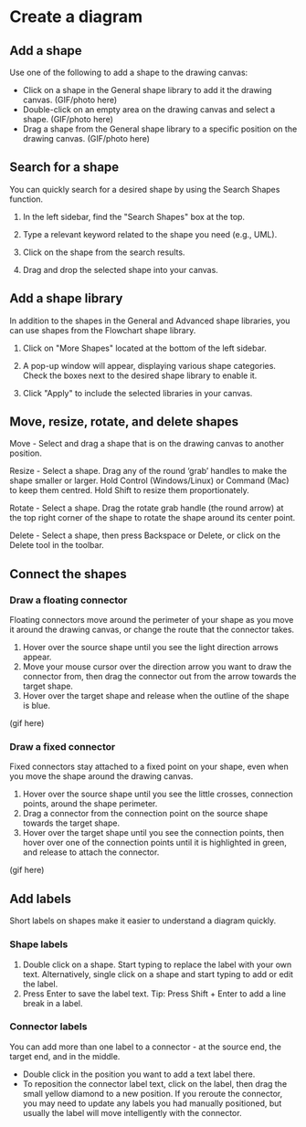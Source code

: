 # Create a diagram

## Add a shape

Use one of the following to add a shape to the drawing canvas:

- Click on a shape in the General shape library to add it the drawing canvas.
(GIF/photo here)
- Double-click on an empty area on the drawing canvas and select a shape.
(GIF/photo here)
- Drag a shape from the General shape library to a specific position on the drawing canvas.
(GIF/photo here)

## Search for a shape

You can quickly search for a desired shape by using the Search Shapes function.

1. In the left sidebar, find the "Search Shapes" box at the top.

2. Type a relevant keyword related to the shape you need (e.g., UML).

3. Click on the shape from the search results.

4. Drag and drop the selected shape into your canvas.

## Add a shape library

In addition to the shapes in the General and Advanced shape libraries, you can use shapes from the Flowchart shape library.

1. Click on "More Shapes" located at the bottom of the left sidebar.

2. A pop-up window will appear, displaying various shape categories. Check the boxes next to the desired shape library to enable it.

3. Click "Apply" to include the selected libraries in your canvas.


## Move, resize, rotate, and delete shapes

Move - Select and drag a shape that is on the drawing canvas to another position.

Resize - Select a shape. Drag any of the round ‘grab’ handles to make the shape smaller or larger. Hold Control (Windows/Linux) or Command (Mac) to keep them centred. Hold Shift to resize them proportionately.

Rotate - Select a shape. Drag the rotate grab handle (the round arrow) at the top right corner of the shape to rotate the shape around its center point.

Delete - Select a shape, then press Backspace or Delete, or click on the Delete tool in the toolbar.

## Connect the shapes

### Draw a floating connector

Floating connectors move around the perimeter of your shape as you move it around the drawing canvas, or change the route that the connector takes.

1. Hover over the source shape until you see the light direction arrows appear.
2. Move your mouse cursor over the direction arrow you want to draw the connector from, then drag the connector out from the arrow towards the target shape.
3. Hover over the target shape and release when the outline of the shape is blue.

(gif here)

### Draw a fixed connector

Fixed connectors stay attached to a fixed point on your shape, even when you move the shape around the drawing canvas.

1. Hover over the source shape until you see the little crosses, connection points, around the shape perimeter.
2. Drag a connector from the connection point on the source shape towards the target shape.
3. Hover over the target shape until you see the connection points, then hover over one of the connection points until it is highlighted in green, and release to attach the connector.

(gif here)

## Add labels

Short labels on shapes make it easier to understand a diagram quickly.

### Shape labels

1. Double click on a shape. Start typing to replace the label with your own text. Alternatively, single click on a shape and start typing to add or edit the label.
2. Press Enter to save the label text.
Tip: Press Shift + Enter to add a line break in a label.

### Connector labels

You can add more than one label to a connector - at the source end, the target end, and in the middle.

- Double click in the position you want to add a text label there.
- To reposition the connector label text, click on the label, then drag the small yellow diamond to a new position.
If you reroute the connector, you may need to update any labels you had manually positioned, but usually the label will move intelligently with the connector.